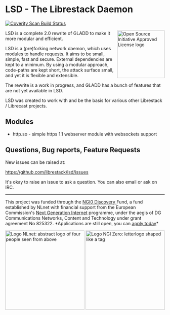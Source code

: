# LSD - The Librestack Daemon

<a href="https://scan.coverity.com/projects/librestack-lsd">
  <img alt="Coverity Scan Build Status"
       src="https://scan.coverity.com/projects/21544/badge.svg"/>
</a>

<a href="https://opensource.org"><img height="150" align="right" src="https://opensource.org/files/OSIApprovedCropped.png" alt="Open Source Initiative Approved License logo"></a>

LSD is a complete 2.0 rewrite of GLADD to make it more modular and efficient.

LSD is a (pre)forking network daemon, which uses modules to handle requests.  It
aims to be small, simple, fast and secure.  External dependencies are kept to a
minimum.  By using a modular approach, code-paths are kept short, the attack
surface small, and yet it is flexible and extensible.

The rewrite is a work in progress, and GLADD has a bunch of features that are
not yet available in LSD.

LSD was created to work with and be the basis for various other Librestack /
Librecast projects.

## Modules

- http.so - simple https 1.1 webserver module with websockets support


## Questions, Bug reports, Feature Requests

New issues can be raised at:

https://github.com/librestack/lsd/issues

It's okay to raise an issue to ask a question.  You can also email or ask on
IRC.

<hr />

<p class="bigbreak">
This project was funded through the <a href="https://nlnet.nl/discovery"> NGI0 Discovery </a> Fund, a fund established by NLnet with financial support from the European
Commission's <a href="https://ngi.eu">Next Generation Internet</a> programme, under the aegis of DG Communications Networks, Content and Technology under grant agreement No 825322. *Applications are still open, you can <a href="https://nlnet.nl/propose">apply today</a>*
</p>

<p>
  <a href="https://nlnet.nl/project/LibrecastLive/">
      <img width="250" src="https://nlnet.nl/logo/banner.png" alt="Logo NLnet: abstract logo of four people seen from above" class="logocenter" />
  </a>
  <a href="https://ngi.eu/">
      <img width="250" align="right" src="https://nlnet.nl/image/logos/NGI0_tag.png" alt="Logo NGI Zero: letterlogo shaped like a tag" class="logocenter" />
  </a>
</p>

